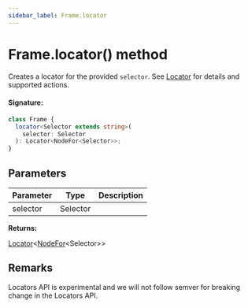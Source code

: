 ```yaml
---
sidebar_label: Frame.locator
---
```


# Frame.locator() method

Creates a locator for the provided `selector`. See [Locator](./puppeteer.locator.md) for details and supported actions.

#### Signature:

```typescript
class Frame {
  locator<Selector extends string>(
    selector: Selector
  ): Locator<NodeFor<Selector>>;
}
```

## Parameters

| Parameter | Type     | Description |
| --------- | -------- | ----------- |
| selector  | Selector |             |

**Returns:**

[Locator](./puppeteer.locator.md)&lt;[NodeFor](./puppeteer.nodefor.md)&lt;Selector&gt;&gt;

## Remarks

Locators API is experimental and we will not follow semver for breaking change in the Locators API.
